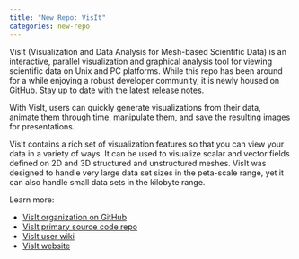 ```yaml
---
title: "New Repo: VisIt"
categories: new-repo
---
```


VisIt (Visualization and Data Analysis for Mesh-based Scientific Data) is an interactive, parallel visualization and graphical analysis tool for viewing scientific data on Unix and PC platforms. While this repo has been around for a while enjoying a robust developer community, it is newly housed on GitHub. Stay up to date with the latest [release notes](https://visit-dav.github.io/visit-website/releases-as-tables/).

With VisIt, users can quickly generate visualizations from their data, animate them through time, manipulate them, and save the resulting images for presentations.

VisIt contains a rich set of visualization features so that you can view your data in a variety of ways. It can be used to visualize scalar and vector fields defined on 2D and 3D structured and unstructured meshes. VisIt was designed to handle very large data set sizes in the peta-scale range, yet it can also handle small data sets in the kilobyte range. 

Learn more:

- [VisIt organization on GitHub](https://github.com/visit-dav)
- [VisIt primary source code repo](https://github.com/visit-dav/visit)
- [VisIt user wiki](https://www.visitusers.org/index.php?title=Main_Page)
- [VisIt website](https://sd.llnl.gov/simulation/computer-codes/visit)
